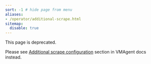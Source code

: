```yaml
---
sort: -1 # hide page from menu
aliases:
- /operator/additional-scrape.html
sitemap:
  disable: true
---
```


This page is deprecated.

Please see [Additional scrape configuration](https://docs.victoriametrics.com/operator/resources/vmagent/#additional-scrape-configuration) 
section in VMAgent docs instead.
